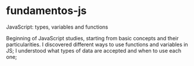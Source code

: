 # fundamentos-js
JavaScript: types, variables and functions

Beginning of JavaScript studies, starting from basic concepts and their particularities.
I discovered different ways to use functions and variables in JS;
I understood what types of data are accepted and when to use each one;
